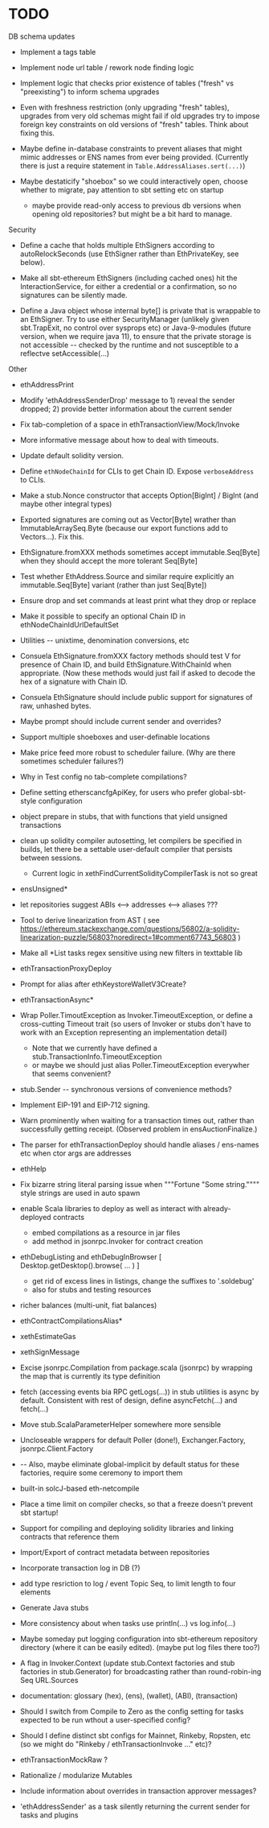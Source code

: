 # TODO

DB schema updates

* Implement a tags table

* Implement node url table / rework node finding logic

* Implement logic that checks prior existence of tables ("fresh" vs "preexisting") to inform schema upgrades

* Even with freshness restriction (only upgrading "fresh" tables), upgrades from very old schemas might fail if old upgrades try to
  impose foreign key constraints on old versions of "fresh" tables. Think about fixing this.

* Maybe define in-database constraints to prevent aliases that might mimic addresses or ENS names from ever being provided.
  (Currently there is just a require statement in `Table.AddressAliases.sert(...)`)

* Maybe destaticify "shoebox" so we could interactively open, choose whether to migrate, pay attention to sbt setting etc on startup
  - maybe provide read-only access to previous db versions when opening old repositories? but might be a bit hard to manage.

Security

* Define a cache that holds multiple EthSigners according to autoRelockSeconds (use EthSigner rather than EthPrivateKey, see below).

* Make all sbt-ethereum EthSigners (including cached ones) hit the InteractionService, for either a credential or a confirmation, so
  no signatures can be silently made.

* Define a Java object whose internal byte[] is private that is wrappable to an EthSigner. Try to use either SecurityManager (unlikely
  given sbt.TrapExit, no control over sysprops etc) or Java-9-modules (future version, when we require java 11), to ensure that the private
  storage is not accessible -- checked by the runtime and not susceptible to a reflectve setAccessible(...)

Other

* ethAddressPrint

* Modify 'ethAddressSenderDrop' message to 1) reveal the sender dropped; 2) provide better information about the current sender

* Fix tab-completion of a space in ethTransactionView/Mock/Invoke

* More informative message about how to deal with timeouts.

* Update default solidity version.

* Define `ethNodeChainId` for CLIs to get Chain ID. Expose `verboseAddress` to CLIs.

* Make a stub.Nonce constructor that accepts Option[BigInt] / BigInt (and maybe other integral types)

* Exported signatures are coming out as Vector[Byte] wrather than ImmutableArraySeq.Byte (because our export functions add to Vectors...). Fix this.

* EthSignature.fromXXX methods sometimes accept immutable.Seq[Byte] when they should accept the more tolerant Seq[Byte]

* Test whether EthAddress.Source and similar require explicitly an immutable.Seq[Byte] variant (rather than just Seq[Byte])

* Ensure drop and set commands at least print what they drop or replace

* Make it possible to specify an optional Chain ID in ethNodeChainIdUrlDefaultSet

* Utilities -- unixtime, denomination conversions, etc

* Consuela EthSignature.fromXXX factory methods should test V for presence of Chain ID, and build EthSignature.WithChainId when appropriate.
  (Now these methods would just fail if asked to decode the hex of a signature with Chain ID.

* Consuela EthSignature should include public support for signatures of raw, unhashed bytes.

* Maybe prompt should include current sender and overrides?

* Support multiple shoeboxes and user-definable locations

* Make price feed more robust to scheduler failure. (Why are there sometimes scheduler failures?)

* Why in Test config no tab-complete compilations?

* Define setting etherscancfgApiKey, for users who prefer global-sbt-style configuration

* object prepare in stubs, that with functions that yield unsigned transactions

* clean up solidity compiler autosetting, let compilers be specified in builds, let there be a settable user-default compiler that persists between sessions.
  - Current logic in xethFindCurrentSolidityCompilerTask is not so great

* ensUnsigned*

* let repositories suggest ABIs <--> addresses <--> aliases ???

* Tool to derive linearization from AST
  ( see https://ethereum.stackexchange.com/questions/56802/a-solidity-linearization-puzzle/56803?noredirect=1#comment67743_56803 )

* Make all *List tasks regex sensitive using new filters in texttable lib

* ethTransactionProxyDeploy

* Prompt for alias after ethKeystoreWalletV3Create?

* ethTransactionAsync*

* Wrap Poller.TimoutException as Invoker.TimeoutException, or define a cross-cutting Timeout trait (so users of Invoker or stubs don't have to work with an Exception representing an implementation detail)
  - Note that we currently have defined a stub.TransactionInfo.TimeoutException
  - or maybe we should just alias Poller.TimeoutException everywher that seems convenient?

* stub.Sender -- synchronous versions of convenience methods?

* Implement EIP-191 and EIP-712 signing.

* Warn prominently when waiting for a transaction times out, rather than successfully getting receipt. (Observed problem in ensAuctionFinalize.)

* The parser for ethTransactionDeploy should handle aliases / ens-names etc when ctor args are addresses

* ethHelp

* Fix bizarre string literal parsing issue when """Fortune "Some string."""" style strings are used in auto spawn

* enable Scala libraries to deploy as well as interact with already-deployed contracts
  * embed compilations as a resource in jar files
  * add method in jsonrpc.Invoker for contract creation

* ethDebugListing and ethDebugInBrowser [ Desktop.getDesktop().browse( ... ) ]
  * get rid of excess lines in listings, change the suffixes to '.soldebug'
  * also for stubs and testing resources
* richer balances (multi-unit, fiat balances)
* ethContractCompilationsAlias*
* xethEstimateGas
* xethSignMessage
* Excise jsonrpc.Compilation from package.scala (jsonrpc) by wrapping the map that is currently its type definition

* fetch (accessing events bia RPC getLogs(...)) in stub utilities is async by default. Consistent with rest of design, define asyncFetch(...) and fetch(...)
* Move stub.ScalaParameterHelper somewhere more sensible
* Uncloseable wrappers for default Poller (done!), Exchanger.Factory, jsonrpc.Client.Factory
*   -- Also, maybe eliminate global-implicit by default status for these factories, require some ceremony to import them

* built-in solcJ-based eth-netcompile
* Place a time limit on compiler checks, so that a freeze doesn't prevent sbt startup!
* Support for compiling and deploying solidity libraries and linking contracts that reference them
* Import/Export of contract metadata between repositories
* Incorporate transaction log in DB (?)
* add type resriction to log / event Topic Seq, to limit length to four elements

* Generate Java stubs

* More consistency about when tasks use println(...) vs log.info(...)

* Maybe someday put logging configuration into sbt-ethereum repository directory (where it can be easily edited). (maybe put log files there too?)

* A flag in Invoker.Context (update stub.Context factories and stub factories in stub.Generator) for broadcasting rather than round-robin-ing Seq URL.Sources

* documentation: glossary (hex), (ens), (wallet), (ABI), (transaction)

* Should I switch from Compile to Zero as the config setting for tasks expected to be run wthout a user-specified config?

* Should I define distinct sbt configs for Mainnet, Rinkeby, Ropsten, etc (so we might do "Rinkeby / ethTransactionInvoke ..." etc)?

* ethTransactionMockRaw ?

* Rationalize / modularize Mutables

* Include information about overrides in transaction approver messages?

* 'ethAddressSender' as a task silently returning the current sender for tasks and plugins




